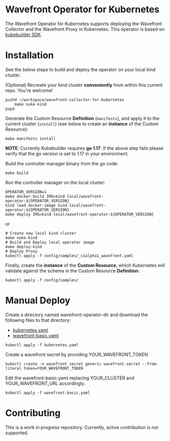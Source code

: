 # Wavefront Operator for Kubernetes

The Wavefront Operator for Kubernetes
supports deploying the Wavefront Collector and the Wavefront Proxy in Kubernetes.
This operator is based on [kubebuilder SDK](https://book.kubebuilder.io/).

# Installation

See the below steps to build and deploy the operator on your local kind cluster.

(Optional) Recreate your kind cluster **conveniently** from within this current repo.
You're welcome!
```
pushd ~/workspace/wavefront-collector-for-kubernetes
    make nuke-kind
popd
```

Generate the Custom Resource **Definition** (`manifests`),
and apply it to the current cluster (`install`)
(see below to create an **instance** of the Custom Resource):
```
make manifests install
```
**NOTE**: Currently Kubebuilder requires **go 1.17**. If the above step fails please verify that the go version is set to 1.17 in your environment.

Build the controller manager binary from the go code:
```
make build
```

Run the controller manager on the local cluster:
```
OPERATOR_VERSION=1
make docker-build IMG=kind-local/wavefront-operator:${OPERATOR_VERSION}
kind load docker-image kind-local/wavefront-operator:${OPERATOR_VERSION}
make deploy IMG=kind-local/wavefront-operator:${OPERATOR_VERSION}
```

or 

```
# Create new local kind cluster
make nuke-kind
# Build and Deploy local operator image
make deploy-kind
# Deploy Proxy
kubectl apply -f config/samples/_v1alpha1_wavefront.yaml 
```

Finally, create the **instance** of the **Custom Resource**,
which Kubernetes will validate against the schema in the Custom Resource **Definition**:
```
kubectl apply -f config/samples/
```

# Manual Deploy
Create a directory named wavefront-operator-dir and download the following files to that directory:
* [kubernetes.yaml](https://raw.githubusercontent.com/wavefrontHQ/wavefront-operator-for-kubernetes/main/deploy/kubernetes/kubernetes.yaml)
* [wavefront-basic.yaml](https://raw.githubusercontent.com/wavefrontHQ/wavefront-operator-for-kubernetes/main/deploy/kubernetes/samples/wavefront-basic.yaml)

```
kubectl apply -f kubernetes.yaml
```

Create a wavefront secret by providing YOUR_WAVEFRONT_TOKEN
```
kubectl create -n wavefront secret generic wavefront-secret --from-literal token=YOUR_WAVEFRONT_TOKEN
```

Edit the wavefront-basic.yaml replacing YOUR_CLUSTER and YOUR_WAVEFRONT_URL accordingly.
```
kubectl apply -f wavefront-basic.yaml
```

# Contributing

This is a work in progress repository.
Currently, active contribution is not supported.
